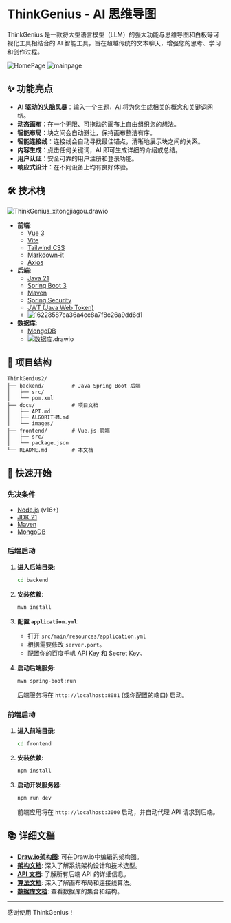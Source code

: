 # ThinkGenius - AI 思维导图

ThinkGenius 是一款将大型语言模型（LLM）的强大功能与思维导图和白板等可视化工具相结合的 AI 智能工具，旨在超越传统的文本聊天，增强您的思考、学习和创作过程。

<img src="docs/images/HomePage.png" alt="HomePage"  />

<img src="docs/images/mainpage.png" alt="mainpage"  />

## ✨ 功能亮点

- **AI 驱动的头脑风暴**：输入一个主题，AI 将为您生成相关的概念和关键词网络。
- **动态画布**：在一个无限、可拖动的画布上自由组织您的想法。
- **智能布局**：块之间会自动避让，保持画布整洁有序。
- **智能连接线**：连接线会自动寻找最佳锚点，清晰地展示块之间的关系。
- **内容生成**：点击任何关键词，AI 即可生成详细的介绍或总结。
- **用户认证**：安全可靠的用户注册和登录功能。
- **响应式设计**：在不同设备上均有良好体验。

## 🛠️ 技术栈

![ThinkGenius_xitongjiagou.drawio](docs/images/ThinkGenius_xitongjiagou.drawio.png)

- **前端**:
  - [Vue 3](https://vuejs.org/)
  - [Vite](https://vitejs.dev/)
  - [Tailwind CSS](https://tailwindcss.com/)
  - [Markdown-it](https://github.com/markdown-it/markdown-it)
  - [Axios](https://axios-http.com/)
- **后端**:
  - [Java 21](https://www.oracle.com/java/technologies/javase/jdk21-archive-downloads.html)
  - [Spring Boot 3](https://spring.io/projects/spring-boot)
  - [Maven](https://maven.apache.org/)
  - [Spring Security](https://spring.io/projects/spring-security)
  - [JWT (Java Web Token)](https://jwt.io/)
  - ![16228587ea36a4cc8a7f8c26a9dd6d1](docs/images/16228587ea36a4cc8a7f8c26a9dd6d1.png)
- **数据库**:
  - [MongoDB](https://www.mongodb.com/)
  - ![数据库.drawio](docs/images/数据库.drawio.png)

## 📂 项目结构

```
ThinkGenius2/
├── backend/         # Java Spring Boot 后端
│   ├── src/
│   └── pom.xml
├── docs/            # 项目文档
│   ├── API.md
│   ├── ALGORITHM.md
│   └── images/
├── frontend/        # Vue.js 前端
│   ├── src/
│   └── package.json
└── README.md        # 本文档
```

## 🚀 快速开始

### 先决条件

- [Node.js](https://nodejs.org/) (v16+)
- [JDK 21](https://www.oracle.com/java/technologies/javase/jdk21-archive-downloads.html)
- [Maven](https://maven.apache.org/download.cgi)
- [MongoDB](https://www.mongodb.com/try/download/community)

### 后端启动

1. **进入后端目录**:
   ```bash
   cd backend
   ```

2. **安装依赖**:
   ```bash
   mvn install
   ```

3. **配置 `application.yml`**:
   - 打开 `src/main/resources/application.yml`
   - 根据需要修改 `server.port`。
   - 配置你的百度千帆 API Key 和 Secret Key。

4. **启动后端服务**:
   ```bash
   mvn spring-boot:run
   ```
   后端服务将在 `http://localhost:8081` (或你配置的端口) 启动。

### 前端启动

1. **进入前端目录**:
   ```bash
   cd frontend
   ```

2. **安装依赖**:
   ```bash
   npm install
   ```

3. **启动开发服务器**:
   ```bash
   npm run dev
   ```
   前端应用将在 `http://localhost:3000` 启动，并自动代理 API 请求到后端。

## 📚 详细文档

- [**Draw.io架构图**](./docs/system-architecture.drawio): 可在Draw.io中编辑的架构图。
- [**架构文档**](./docs/ARCHITECTURE.md): 深入了解系统架构设计和技术选型。
- [**API 文档**](./docs/API.md): 了解所有后端 API 的详细信息。
- [**算法文档**](./docs/ALGORITHM.md): 深入了解画布布局和连接线算法。
- [**数据库文档**](./docs/DATABASE.md): 查看数据库的集合和结构。

---

感谢使用 ThinkGenius！ 
